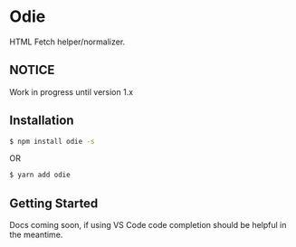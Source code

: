# Odie

HTML Fetch helper/normalizer.

## NOTICE

Work in progress until version 1.x

## Installation

```sh
$ npm install odie -s
```

OR

```sh
$ yarn add odie
```

## Getting Started

Docs coming soon, if using VS Code code completion should be helpful in the meantime.

